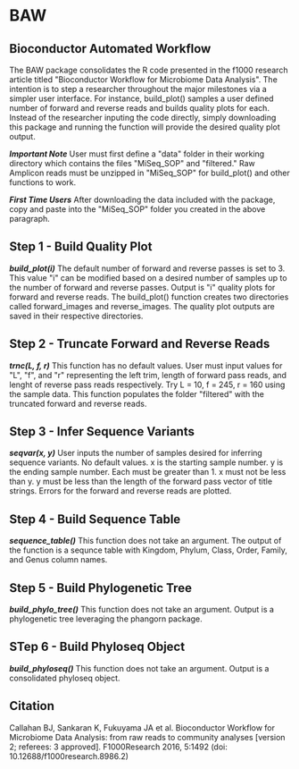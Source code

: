 # BAW
## Bioconductor Automated Workflow
The BAW package consolidates the R code presented in the f1000 research article titled "Bioconductor Workflow for Microbiome Data 
Analysis". The intention is to step a researcher throughout the major milestones via a simpler user interface. For instance, 
build_plot() samples a user defined number of forward and reverse reads and builds quality plots for each. Instead of the researcher 
inputing the code directly, simply downloading this package and running the function will provide the desired quality plot output. 

***Important Note*** User must first define a "data" folder in their working directory which contains the files "MiSeq_SOP" and "filtered."
Raw Amplicon reads must be unzipped in "MiSeq_SOP" for build_plot() and other functions to work. 

***First Time Users*** After downloading the data included with the package, copy and paste into the "MiSeq_SOP" folder you created in 
the above paragraph. 

## Step 1 - Build Quality Plot
***build_plot(i)*** The default number of forward and reverse passes is set to 3. This value "i" can be modified based on a desired number of samples up to the number of forward and reverse passes. Output is "i" quality plots for forward and reverse reads. The build_plot() function creates two directories called forward_images and reverse_images. The quality plot outputs are saved in their respective directories.

## Step 2 - Truncate Forward and Reverse Reads
***trnc(L, f, r)*** This function has no default values. User must input values for "L", "f", and "r" representing the left trim, length of forward pass reads, and lenght of reverse pass reads respectively. Try L = 10, f = 245, r = 160 using the sample data. This function 
populates the folder "filtered" with the truncated forward and reverse reads.

## Step 3 - Infer Sequence Variants
***seqvar(x, y)*** User inputs the number of samples desired for inferring sequence variants. No default values. x is the starting sample number. y is the ending sample number. Each must be greater than 1. x must not be less than y. y must be less than the length of the forward pass vector of title strings. Errors for the forward and reverse reads are plotted. 

## Step 4 - Build Sequence Table
***sequence_table()*** This function does not take an argument. The output of the function is a sequnce table with Kingdom, Phylum, 
Class, Order, Family, and Genus column names.

## Step 5 - Build Phylogenetic Tree
***build_phylo_tree()*** This function does not take an argument. Output is a phylogenetic tree leveraging the phangorn package.  

## STep 6 - Build Phyloseq Object
***build_phyloseq()*** This function does not take an argument. Output is a consolidated phyloseq object.

## Citation
Callahan BJ, Sankaran K, Fukuyama JA et al. Bioconductor Workflow for Microbiome Data Analysis: from raw reads to community 
analyses [version 2; referees: 3 approved]. F1000Research 2016, 5:1492 (doi: 10.12688/f1000research.8986.2) 
